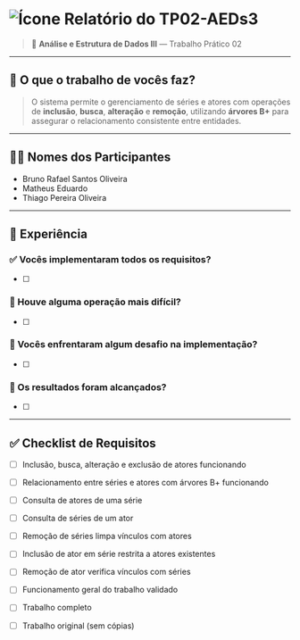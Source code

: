 # ![Ícone](https://static.wikia.nocookie.net/minecraft_gamepedia/images/5/54/Golden_Apple_JE2_BE2.png/revision/latest/thumbnail/width/20/height/20?cb=20200521041809) Relatório do TP02-AEDs3

> 🧠 **Análise e Estrutura de Dados III** — Trabalho Prático 02  
---

## 📌 O que o trabalho de vocês faz?
> O sistema permite o gerenciamento de séries e atores com operações de **inclusão**, **busca**, **alteração** e **remoção**, utilizando **árvores B+** para assegurar o relacionamento consistente entre entidades.

---

## 👨‍💻 Nomes dos Participantes
- Bruno Rafael Santos Oliveira  
- Matheus Eduardo  
- Thiago Pereira Oliveira

---

## 🧪 Experiência

### ✅ Vocês implementaram todos os requisitos?
- [ ]

### 🧩 Houve alguma operação mais difícil?
- [ ]

### 🧱 Vocês enfrentaram algum desafio na implementação?
- [ ]

### 🎯 Os resultados foram alcançados?
- [ ]

---

## ✅ Checklist de Requisitos

- [ ] Inclusão, busca, alteração e exclusão de atores funcionando
- [ ] Relacionamento entre séries e atores com árvores B+ funcionando
- [ ] Consulta de atores de uma série
- [ ] Consulta de séries de um ator
- [ ] Remoção de séries limpa vínculos com atores
- [ ] Inclusão de ator em série restrita a atores existentes
- [ ] Remoção de ator verifica vínculos com séries
- [ ] Funcionamento geral do trabalho validado
- [ ] Trabalho completo
- [ ] Trabalho original (sem cópias)

